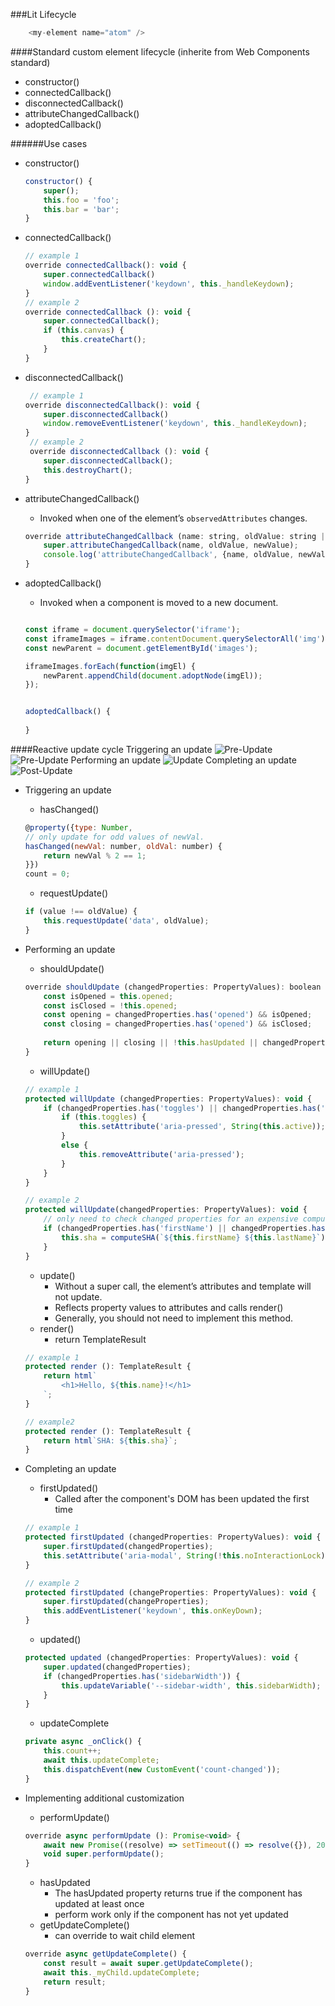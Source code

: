 ###Lit Lifecycle
```javascript
    <my-element name="atom" />
```
####Standard custom element lifecycle (inherite from Web Components standard)
- constructor()
- connectedCallback()
- disconnectedCallback() 
- attributeChangedCallback()
- adoptedCallback()

######Use cases

- constructor()
    ```javascript
    constructor() {
        super();
        this.foo = 'foo';
        this.bar = 'bar';
    }
    ```
    
- connectedCallback()

    ```javascript
    // example 1
    override connectedCallback(): void {
        super.connectedCallback()
        window.addEventListener('keydown', this._handleKeydown);
    }
    // example 2
    override connectedCallback (): void {
        super.connectedCallback();
        if (this.canvas) {
            this.createChart();
        }
    }
    ```
- disconnectedCallback() 
    ```javascript
     // example 1
    override disconnectedCallback(): void {
        super.disconnectedCallback()
        window.removeEventListener('keydown', this._handleKeydown);
    }
     // example 2
     override disconnectedCallback (): void {
        super.disconnectedCallback();
        this.destroyChart();
    }
    ```


- attributeChangedCallback()
    - Invoked when one of the element’s `observedAttributes` changes.
    ```javascript
    override attributeChangedCallback (name: string, oldValue: string | null, newValue: string | null): void {
        super.attributeChangedCallback(name, oldValue, newValue);
        console.log('attributeChangedCallback', {name, oldValue, newValue});
    }
    ```
    
- adoptedCallback()
    - Invoked when a component is moved to a new document.
    
    
    ```javascript

    const iframe = document.querySelector('iframe');
    const iframeImages = iframe.contentDocument.querySelectorAll('img');
    const newParent = document.getElementById('images');

    iframeImages.forEach(function(imgEl) {
        newParent.appendChild(document.adoptNode(imgEl));
    });


    adoptedCallback() {
      
    }
    ```

####Reactive update cycle
Triggering an update
![Pre-Update](https://lit.dev/images/docs/components/update-1.jpg)
![Pre-Update](https://lit.dev/images/docs/components/update-2.jpg)
Performing an update
![Update](https://lit.dev/images/docs/components/update-3.jpg)
Completing an update
![Post-Update](https://lit.dev/images/docs/components/update-4.jpg)

- Triggering an update
    - hasChanged()
    ```javascript
    @property({type: Number,
    // only update for odd values of newVal.
    hasChanged(newVal: number, oldVal: number) {
        return newVal % 2 == 1;
    }})
    count = 0;
    ```

    - requestUpdate()
    ```javascript
    if (value !== oldValue) {
        this.requestUpdate('data', oldValue);
    }
    ```


- Performing an update
    - shouldUpdate()
    ```javascript
    override shouldUpdate (changedProperties: PropertyValues): boolean {
        const isOpened = this.opened;
        const isClosed = !this.opened;
        const opening = changedProperties.has('opened') && isOpened;
        const closing = changedProperties.has('opened') && isClosed;
        
        return opening || closing || !this.hasUpdated || changedProperties.size === 0;
    }
    ```

    - willUpdate()
    ```javascript
    // example 1
    protected willUpdate (changedProperties: PropertyValues): void {
        if (changedProperties.has('toggles') || changedProperties.has('active')) {
            if (this.toggles) {
                this.setAttribute('aria-pressed', String(this.active));
            }
            else {
                this.removeAttribute('aria-pressed');
            }
        }
    }

    // example 2
    protected willUpdate(changedProperties: PropertyValues): void {
        // only need to check changed properties for an expensive computation.
        if (changedProperties.has('firstName') || changedProperties.has('lastName')) {
            this.sha = computeSHA(`${this.firstName} ${this.lastName}`);
        }
    }
    ```
    - update()
        - Without a super call, the element’s attributes and template will not update.
        - Reflects property values to attributes and calls render()
        - Generally, you should not need to implement this method.
    - render()
        - return TemplateResult
    ```javascript
    // example 1
    protected render (): TemplateResult {
        return html`
            <h1>Hello, ${this.name}!</h1>
        `;
    }

    // example2
    protected render (): TemplateResult {
        return html`SHA: ${this.sha}`;
    }
    ```
- Completing an update
    - firstUpdated()
        - Called after the component's DOM has been updated the first time
    ```javascript
    // example 1
    protected firstUpdated (changedProperties: PropertyValues): void {
        super.firstUpdated(changedProperties);
        this.setAttribute('aria-modal', String(!this.noInteractionLock));
    }

    // example 2
    protected firstUpdated (changeProperties: PropertyValues): void {
        super.firstUpdated(changeProperties);
        this.addEventListener('keydown', this.onKeyDown);
    }
    ```
    - updated()
    ```javascript
    protected updated (changedProperties: PropertyValues): void {
        super.updated(changedProperties);
        if (changedProperties.has('sidebarWidth')) {
            this.updateVariable('--sidebar-width', this.sidebarWidth);
        }
    }
    ```
    - updateComplete
    ```javascript
    private async _onClick() {
        this.count++;
        await this.updateComplete;
        this.dispatchEvent(new CustomEvent('count-changed'));
    }
    ```
- Implementing additional customization
    - performUpdate()
    ```javascript
    override async performUpdate (): Promise<void> {
        await new Promise((resolve) => setTimeout(() => resolve({}), 200));
        void super.performUpdate(); 
    }
    ```
    - hasUpdated
        - The hasUpdated property returns true if the component has updated at least once
        - perform work only if the component has not yet updated
    - getUpdateComplete()
        - can override to wait child element
    ```javascript
    override async getUpdateComplete() {
        const result = await super.getUpdateComplete();
        await this._myChild.updateComplete;
        return result;
    }
    ```